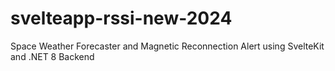 # svelteapp-rssi-new-2024
Space Weather Forecaster and Magnetic Reconnection Alert using SvelteKit and .NET 8 Backend
